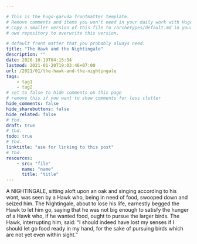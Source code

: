 ```yaml
---

# This is the hugo-garuda frontmatter template.
# Remove comments and items you won't need in your daily work with Hugo.
# Copy a smaller version of this file to /archetypes/default.md in your
# own repository to overwrite this version.

# default front matter that you probably always need:
title: "The Hawk and the Nightingale"
description: ""
date: 2020-10-19T04:15:34
lastmod: 2021-01-20T19:03:46+07:00
url: /2021/01/the-hawk-and-the-nightingale
tags:
    - tag1
    - tag2
# set to false to hide comments on this page
# remove this if you want to show comments for less clutter
hide_comments: false
hide_sharebuttons: false
hide_related: false
# tbd.
draft: true
# tbd.
todo: true
# tbd.
linktitle: "use for linking to this post"
# tbd.
resources:
    - src: "file"
      name: "name"
      title: "title"
---
```

A NIGHTINGALE, sitting aloft upon an oak and singing according to his wont, was seen by a Hawk who, being in need of food, swooped down and seized him. The Nightingale, about to lose his life, earnestly begged the Hawk to let him go, saying that he was not big enough to satisfy the hunger of a Hawk who, if he wanted food, ought to pursue the larger birds. The Hawk, interrupting him, said: “I should indeed have lost my senses if I should let go food ready in my hand, for the sake of pursuing birds which are not yet even within sight.”


